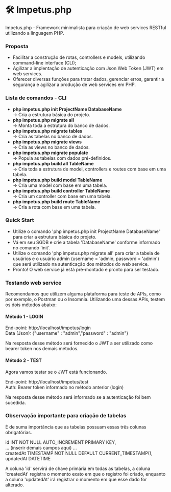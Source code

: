 # 🛠️ Impetus.php
Impetus.php - Framework minimalista para criação de web services RESTful utilizando a linguagem PHP.

### Proposta
- Facilitar a construção de rotas, controllers e models, utilizando command-line interface (CLI);
- Agilizar a implentação de autenticação com Json Web Token (JWT) em web services.
- Oferecer diversas funções para tratar dados, gerenciar erros, garantir a segurança e agilizar a produção de web services em PHP.

### Lista de comandos - CLI
- <b>php impetus.php init ProjectName DatabaseName</b>
<br> -> Cria a estrutura básica do projeto.
- <b>php impetus.php migrate all</b>
<br> -> Monta toda a estrutura do banco de dados.
- <b>php impetus.php migrate tables</b>
<br> -> Cria as tabelas no banco de dados.
- <b>php impetus.php migrate views</b>
<br> -> Cria as views no banco de dados.
- <b>php impetus.php migrate populate</b>
<br> -> Popula as tabelas com dados pré-definidos.
- <b>php impetus.php build all TableName</b>
<br> -> Cria toda a estrutura de model, controllers e routes com base em uma tabela.
- <b>php impetus.php build model TableName</b>
<br> -> Cria uma model com base em uma tabela.
- <b>php impetus.php build controller TableName</b>
<br> -> Cria um controller com base em uma tabela.
- <b>php impetus.php build route TableName</b>
<br> -> Cria a rota com base em uma tabela.

### Quick Start

- Utilize o comando 'php impetus.php init ProjectName DatabaseName' para criar a estrutura básica do projeto.
- Vá em seu SGDB e crie a tabela 'DatabaseName' conforme informado no comando 'init'.
- Utilize o comando 'php impetus.php migrate all' para criar a tabela de usuários e o usuário admin (username = 'admin, password = 'admin') que será utilizado na autenticação dos métodos do web service.
- Pronto! O web service já está pré-montado e pronto para ser testado.


### Testando web service

Recomendamos que utilizem alguma plataforma para teste de APIs, como por exemplo, o Postman ou o Insomnia.
Utilizando uma dessas APIs, testem os dois métodos abaixo:

#### Método 1 - LOGIN

End-point: http://localhost/impetus/login<br>
Data (Json): {"username" : "admin","password" : "admin"}

Na resposta desse método será fornecido o JWT a ser utilizado como bearer token nos demais métodos.

#### Método 2 - TEST

Agora vamos testar se o JWT está funcionando.

End-point: http://localhost/impetus/test<br>
Auth: Bearer token informado no método anterior (login)

Na resposta desse método será informado se a autenticação foi bem sucedida.

### Observação importante para criação de tabelas

É de suma importância que as tabelas possuam essas três colunas obrigatórias.

id INT NOT NULL AUTO_INCREMENT PRIMARY KEY,<br>
... (inserir demais campos aqui) ... <br>
createdAt TIMESTAMP NOT NULL DEFAULT CURRENT_TIMESTAMP(),<br>
updatedAt DATETIME<br>

A coluna 'id' servirá de chave primária em todas as tabelas, a coluna 'createdAt' registra o momento exato em que o registro foi criado, enquanto a coluna 'updatedAt' irá registrar o momento em que esse dado for alterado. 